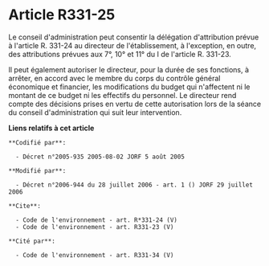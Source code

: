 # Article R331-25

Le conseil d'administration peut consentir la délégation d'attribution prévue à l'article R. 331-24 au directeur de
l'établissement, à l'exception, en outre, des attributions prévues aux 7°, 10° et 11° du I de l'article R. 331-23. 

Il peut également autoriser le directeur, pour la durée de ses fonctions, à arrêter, en accord avec le membre du corps du
contrôle général économique et financier, les modifications du budget qui n'affectent ni le montant de ce budget ni les
effectifs du personnel. Le directeur rend compte des décisions prises en vertu de cette autorisation lors de la séance du
conseil d'administration qui suit leur intervention.

**Liens relatifs à cet article**

	**Codifié par**:

	  - Décret n°2005-935 2005-08-02 JORF 5 août 2005

	**Modifié par**:

	  - Décret n°2006-944 du 28 juillet 2006 - art. 1 () JORF 29 juillet 2006

	**Cite**:

	  - Code de l'environnement - art. R*331-24 (V)
	  - Code de l'environnement - art. R331-23 (V)

	**Cité par**:

	  - Code de l'environnement - art. R331-34 (V)
